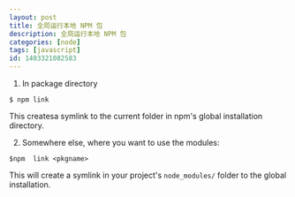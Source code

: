 ```yaml
---
layout: post
title: 全局运行本地 NPM 包
description: 全局运行本地 NPM 包
categories: [node]
tags: [javascript]
id: 1403321082583
---
```


1. In package directory
```
$ npm link
```
This createsa symlink to the current folder in npm's global installation directory.

2. Somewhere else, where you want to use the modules:
```
$npm  link <pkgname>
```
This will  create a symlink in your project's `node_modules/` folder to the global installation.
